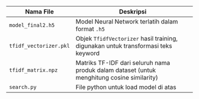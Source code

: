 | Nama File              | Deskripsi                                                                                  |
| ---------------------- | ------------------------------------------------------------------------------------------ |
| `model_final2.h5`       | Model Neural Network terlatih dalam format `.h5`                                           |
| `tfidf_vectorizer.pkl` | Objek `TfidfVectorizer` hasil training, digunakan untuk transformasi teks keyword          |
| `tfidf_matrix.npz`     | Matriks TF-IDF dari seluruh nama produk dalam dataset (untuk menghitung cosine similarity) |
| `search.py`            | File python untuk load model di atas                                                       |
